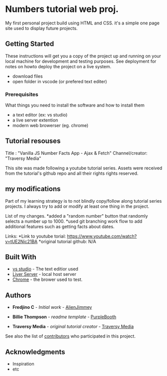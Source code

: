 # Numbers tutorial web proj.

My first personal project build using HTML and CSS. it's a simple one page site used to display future projects.

## Getting Started

These instructions will get you a copy of the project up and running on your local machine for development and testing purposes. See deployment for notes on howto deploy the project on a live system.
* download files
* open folder in vscode (or prefered text editer)

### Prerequisites

What things you need to install the software and how to install them
* a text editor (ex: vs studio)
* a live server extention
* modern web browerser (eg. chrome)

## Tutorial resouses
Title : "Vanilla JS Number Facts App - Ajax & Fetch"
Channel/creator: "Traversy Media"

This site was made following a youtube tutorial series.
Assets were received from the tutorial's github repo and all their rights rights reserved.

## my modifications
Part of my learning strategy is to not blindly copy/follow along tutorial series projects.
I always try to add or modify at least one thing in the project.

List of my changes.
*added a "random number" button that randomly selects a number up to 1000.
*used git branching work flow to add additional features such as getting facts about dates.

Links:
*Link to youtube torial: https://www.youtube.com/watch?v=tUE2Nic21BA
*original tutorial github: N/A



## Built With

* [vs studio](https://code.visualstudio.com/) - The text editior used
* [Liver Server](https://marketplace.visualstudio.com/items?itemName=ritwickdey.LiveServer) - local host server
* [Chrome](https://www.google.com/chrome/) - the brower used to test.

## Authors
* **Fredjino C** - *Initial work* - [AlienJimmey](https://github.com/AlienJimmey)

* **Billie Thompson** - *readme template* - [PurpleBooth](https://github.com/PurpleBooth)
* **Traversy Media** - *original tutorial creator* - [Traversy Media](https://www.youtube.com/channel/UC29ju8bIPH5as8OGnQzwJyA)

See also the list of [contributors](https://github.com/your/project/contributors) who participated in this project.

## Acknowledgments
* Inspiration
* etc
